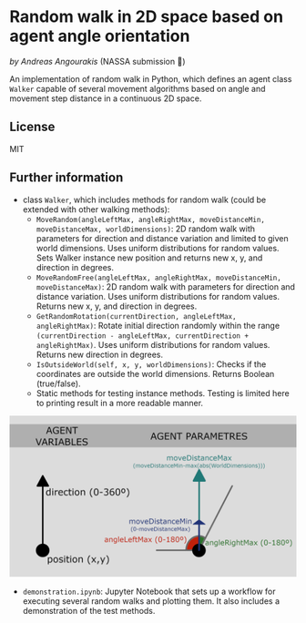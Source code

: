 # Random walk in 2D space based on agent angle orientation
*by Andreas Angourakis* (NASSA submission :rocket:)

An implementation of random walk in Python, which defines an agent class `Walker` capable of several movement algorithms based on angle and movement step distance in a continuous 2D space.

## License

MIT

## Further information

- class `Walker`, which includes methods for random walk (could be extended with other walking methods):
    - `MoveRandom(angleLeftMax, angleRightMax, moveDistanceMin, moveDistanceMax, worldDimensions)`: 2D random walk with parameters for direction and distance variation and limited to given world dimensions. Uses uniform distributions for random values. Sets Walker instance new position and returns new x, y, and direction in degrees.
    - `MoveRandomFree(angleLeftMax, angleRightMax, moveDistanceMin, moveDistanceMax)`: 2D random walk with parameters for direction and distance variation. Uses uniform distributions for random values. Returns new x, y, and direction in degrees.
    - `GetRandomRotation(currentDirection, angleLeftMax, angleRightMax)`: Rotate initial direction randomly within the range `(currentDirection - angleLeftMax, currentDirection + angleRightMax)`. Uses uniform distributions for random values. Returns new direction in degrees.
    - `IsOutsideWorld(self, x, y, worldDimensions)`: Checks if the coordinates are outside the world dimensions. Returns Boolean (true/false). 
    - Static methods for testing instance methods. Testing is limited here to printing result in a more readable manner. 

![variables and parametres](documentation/variablesAndParametres.png)

- `demonstration.ipynb`: Jupyter Notebook that sets up a workflow for executing several random walks and plotting them. It also includes a demonstration of the test methods.
